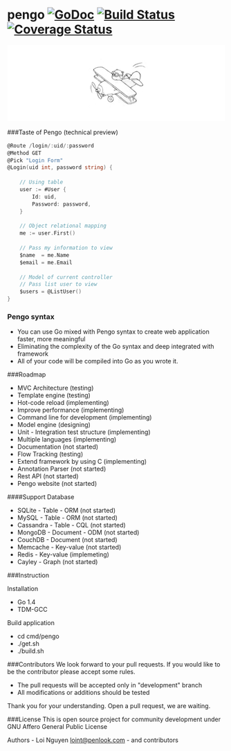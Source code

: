 # pengo [![GoDoc](https://img.shields.io/badge/doc-reference-blue.svg)](https://godoc.org/github.com/penlook/pengo) [![Build Status](https://travis-ci.org/penlook/pengo.svg)](https://travis-ci.org/penlook/pengo) [![Coverage Status](https://coveralls.io/repos/penlook/pengo/badge.svg?branch=master)](https://coveralls.io/r/penlook/pengo?branch=master)



![Go fly with Pengo](doc/image/gofly.png)

###Taste of Pengo (technical preview)

```go
@Route /login/:uid/:password
@Method GET
@Pick "Login Form"
@Login(uid int, password string) {

	// Using table
	user := #User {
		Id: uid,
		Password: password,
	}

	// Object relational mapping
	me := user.First()

	// Pass my information to view
	$name  = me.Name
	$email = me.Email

	// Model of current controller
	// Pass list user to view
	$users = @ListUser()
}
```

### Pengo syntax
- You can use Go mixed with Pengo syntax to create web application faster, more meaningful
- Eliminating the complexity of the Go syntax and deep integrated with framework
- All of your code will be compiled into Go as you wrote it.

###Roadmap

- MVC Architecture (testing)
- Template engine (testing)
- Hot-code reload (implementing)
- Improve performance (implementing)
- Command line for development (implementing)
- Model engine (designing)
- Unit - Integration test structure (implementing)
- Multiple languages (implementing)
- Documentation (not started)
- Flow Tracking (testing)
- Extend framework by using C (implementing)
- Annotation Parser (not started)
- Rest API (not started)
- Pengo website (not started)

####Support Database

- SQLite	  -   Table      - ORM  (not started)
- MySQL      -   Table      - ORM  (not started)
- Cassandra  -   Table      - CQL  (not started)
- MongoDB    -   Document   - ODM  (not started)
- CouchDB    -   Document          (not started)
- Memcache   -   Key-value         (not started)
- Redis      -   Key-value         (implemeting)
- Cayley     -   Graph             (not started)

###Instruction

Installation

- Go 1.4
- TDM-GCC  

Build application

- cd cmd/pengo
- ./get.sh
- ./build.sh

###Contributors
We look forward to your pull requests. If you would like to be the contributor please accept some rules.

- The pull requests will be accepted only in "development" branch
- All modifications or additions should be tested

Thank you for your understanding.
Open a pull request, we are waiting.

###License
This is open source project for community development under GNU Affero General Public License

Authors
	- Loi Nguyen <loint@penlook.com>
	- and contributors






